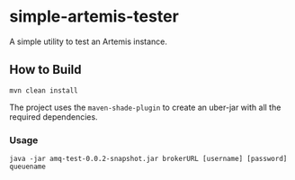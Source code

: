 # simple-artemis-tester
A simple utility to test an Artemis instance.

## How to Build
`mvn clean install`

The project uses the `maven-shade-plugin` to create an uber-jar with all the required dependencies.

### Usage
`java -jar amq-test-0.0.2-snapshot.jar brokerURL [username] [password] queuename`
